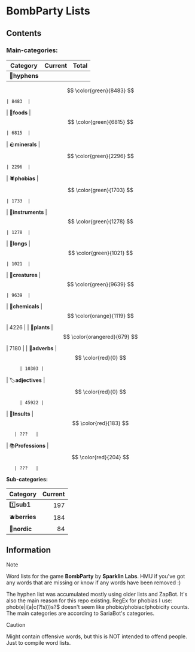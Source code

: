 # BombParty Lists

## Contents

### **Main-categories:**

| Category                       | Current                   | Total |
| ------------------------------ | ------------------------: | ----: |
| 🔗**hyphens**            | 
$$
\color{green}{8483}
$$

    | 8483  |
| 🍔**foods**              | 
$$
\color{green}{6815}
$$

    | 6815  |
| :rock:**minerals**       | 
$$
\color{green}{2296}
$$

    | 2296  |
| 🕷**phobias**            | 
$$
\color{green}{1703}
$$

    | 1733  |
| 🎸**instruments**        | 
$$
\color{green}{1278}
$$

    | 1278  |
| 📏**longs**              | 
$$
\color{green}{1021}
$$

    | 1021  |
| 🦋**creatures**          | 
$$
\color{green}{9639}
$$

    | 9639  |
| :test_tube:**chemicals** | 
$$
\color{orange}{1119}
$$

   | 4226  |
| 🌱**plants**             | 
$$
\color{orangered}{679}
$$

 | 7180  |
| 🌠**adverbs**            | 
$$
\color{red}{0}
$$

         | 10303 |
| 🏷**adjectives**         | 
$$
\color{red}{0}
$$

         | 45922 |
| 💢**Insults**            | 
$$
\color{red}{183}
$$

       | ???   |
| 📚**Professions**        | 
$$
\color{red}{204}
$$

       | ???   |

**Sub-categories:**

| Category                       | Current |
| ------------------------------ | ------: |
| 1️⃣**sub1**            | 197     |
| :blueberries:**berries** | 184     |
| 🚢**nordic**             | 84      |

## Information

> [!NOTE]
> Word lists for the game **BombParty** by **Sparklin Labs**.
> HMU if you've got any words that are missing or know if any words have been removed :)
>
> The hyphen list was accumulated mostly using older lists and ZapBot.
> It's also the main reason for this repo existing.
> RegEx for phobias I use: phob(e|i(a|c(?!s)))s?$ doesn't seem like phobic/phobiac/phobicity counts.
> The main categories are according to SariaBot's categories.

> [!CAUTION]
> Might contain offensive words, but this is NOT intended to offend people. Just to compile word lists.
